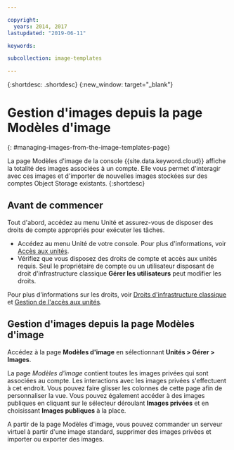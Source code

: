 ```yaml
---

copyright:
  years: 2014, 2017
lastupdated: "2019-06-11"

keywords:

subcollection: image-templates

---
```


{:shortdesc: .shortdesc}
{:new_window: target="_blank"}

# Gestion d'images depuis la page Modèles d'image
{: #managing-images-from-the-image-templates-page}

La page Modèles d'image de la console {{site.data.keyword.cloud}} affiche la totalité des images
associées à un compte. Elle vous permet d'interagir avec ces images et d'importer de nouvelles images stockées sur des comptes Object Storage existants.
{:shortdesc}

## Avant de commencer
Tout d'abord, accédez au menu Unité et assurez-vous de disposer des droits de compte appropriés pour exécuter les tâches. 

* Accédez au menu Unité de votre console. Pour plus d'informations, voir [Accès aux unités](/docs/infrastructure/image-templates?topic=virtual-servers-navigating-devices).
* Vérifiez que vous disposez des droits de compte et accès aux unités requis. Seul le propriétaire de compte ou un utilisateur disposant de droit d'infrastructure classique **Gérer les utilisateurs** peut modifier les droits. 

Pour plus d'informations sur les droits, voir [Droits d'infrastructure classique](/docs/iam?topic=iam-infrapermission#infrapermission) et [Gestion de l'accès aux unités](/docs/vsi?topic=virtual-servers-managing-device-access).

## Gestion d'images depuis la page Modèles d'image

Accédez à la page **Modèles d'image** en sélectionnant **Unités > Gérer > Images**.

La page *Modèles d'image* contient toutes les images privées qui sont associées au compte. Les interactions avec les images privées s'effectuent à cet endroit. Vous pouvez faire glisser les colonnes de cette page afin de personnaliser la vue. Vous pouvez également accéder à des images publiques en cliquant sur le sélecteur déroulant **Images privées** et en choisissant **Images publiques** à la place.

A partir de la page Modèles d'image, vous pouvez commander un serveur virtuel à partir d'une image standard, supprimer des images privées et importer ou exporter des images.
